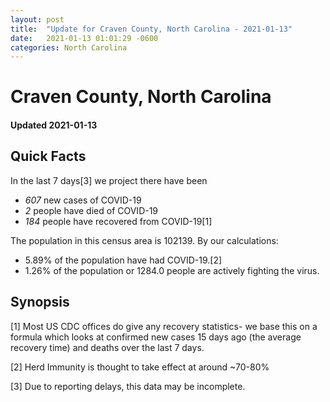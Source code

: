 ```yaml
---
layout: post
title:  "Update for Craven County, North Carolina - 2021-01-13"
date:   2021-01-13 01:01:29 -0600
categories: North Carolina
---
```


# Craven County, North Carolina
#### Updated 2021-01-13

## Quick Facts

In the last 7 days[3] we project there have been
- *607* new cases of COVID-19
- *2* people have died of COVID-19
- *184* people have recovered from COVID-19[1]

The population in this census area is 102139. By our calculations:
- 5.89% of the population have had COVID-19.[2]
- 1.26% of the population or 1284.0 people are actively fighting the virus.

## Synopsis




[1] Most US CDC offices do give any recovery statistics- we base this on a formula which looks at confirmed new cases
15 days ago (the average recovery time) and deaths over the last 7 days.

[2] Herd Immunity is thought to take effect at around ~70-80%

[3] Due to reporting delays, this data may be incomplete.
 
    